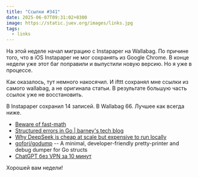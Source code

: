 ```yaml
---
title: "Ссылки #341"
date: 2025-06-07T09:31:02+0300
image: https://static.juev.org/images/links.jpg
tags:
  - links
---
```


На этой неделе начал миграцию с Instapaper на Wallabag. По причине того, что в iOS Instapaper не мог сохранять
из Google Chrome. В конце недели уже этот баг поправили и выпустили новую версию. Но я уже в процессе.

Как оказалось, тут немного накосячил. И ifttt сохранял мне ссылки из самого wallabag, а не оригинала статьи.
В результате большую часть ссылок уже не восстановить.

В Instapaper сохранил 14 записей. В Wallabag 66. Лучшее как всегда ниже.

- [Beware of fast-math](https://simonbyrne.github.io/notes/fastmath/)
- [Structured errors in Go | barney's tech blog](https://southcla.ws/structured-errors-in-go)
- [Why DeepSeek is cheap at scale but expensive to run locally](https://www.seangoedecke.com/inference-batching-and-deepseek/)
- [goforj/godump](https://github.com/goforj/godump) -- A minimal, developer-friendly pretty-printer and debug dumper for Go structs
- [ChatGPT без VPN за 10 минут](https://habr.com/ru/articles/870494/)

Хорошей вам недели!
